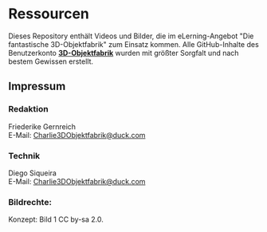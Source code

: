 # Ressourcen
Dieses Repository enthält Videos und Bilder, die im eLerning-Angebot "Die fantastische 3D-Objektfabrik" zum Einsatz kommen.
Alle GitHub-Inhalte des Benutzerkonto **[3D-Objektfabrik](https://github.com/3D-Objektfabrik)** wurden mit größter Sorgfalt und nach bestem Gewissen erstellt.

## Impressum

### Redaktion
Friederike Gernreich  
E-Mail: Charlie3DObjektfabrik@duck.com  

### Technik
Diego Siqueira  
E-Mail: Charlie3DObjektfabrik@duck.com

### Bildrechte:
Konzept: Bild 1 CC by-sa 2.0.
